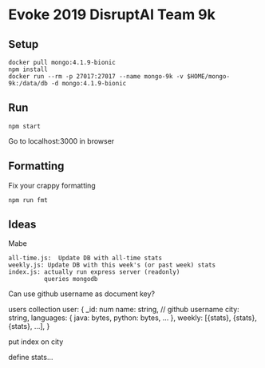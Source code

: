Evoke 2019 DisruptAI Team 9k
============================

Setup
-----

    docker pull mongo:4.1.9-bionic
    npm install
    docker run --rm -p 27017:27017 --name mongo-9k -v $HOME/mongo-9k:/data/db -d mongo:4.1.9-bionic


Run
---
    
    npm start

Go to localhost:3000 in browser


Formatting
----------

Fix your crappy formatting

    npm run fmt


Ideas
-----

Mabe

    all-time.js:  Update DB with all-time stats
    weekly.js: Update DB with this week's (or past week) stats
    index.js: actually run express server (readonly)
              queries mongodb

Can use github username as document key?

users collection
user: {
    _id: num
    name: string, // github username
    city: string,
    languages: { java: bytes, python: bytes, ... },
    weekly: [{stats}, {stats}, {stats}, ...],
}

put index on city

define stats...
